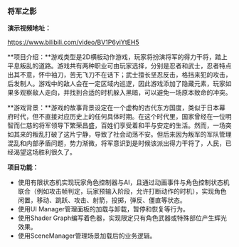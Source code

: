 ### 将军之影

**演示视频地址：**

https://www.bilibili.com/video/BV1P6yiYtEH5

**项目介绍：**游戏类型是2D横板动作游戏，玩家将扮演将军的得力干将，踏上平息叛乱的道路。游戏共有两种职业可由玩家选择，分别是忍者和武士，忍者特点出其不意，怀中袖刀，苦无飞刀不在话下；武士擅长坚忍反击，格挡来犯的攻击，后发制人。游戏中的敌人会在一定区域内巡逻，因此游戏添加了隐藏元素，玩家如果多观察敌人走向，并找到合适的时机躲入黑暗，可以避免一场原本致命的冲突。

**游戏背景：**游戏的故事背景设定在一个虚构的古代东方国度，类似于日本幕府时代，但不直接对应历史上的任何具体时期。在这个时代里，国家曾经在一位明智而仁慈的将军领导下繁荣昌盛，百姓们享受着和平与安定的生活。然而，一场突如其来的叛乱打破了这片宁静，导致了社会动荡不安。但后来因为叛军的军队管理混乱和内部矛盾问题，势力渐微，将军意识到是时候该派出得力干将了，人民，已经渴望这场胜利很久了。

**项目功能：**

- 使用有限状态机实现玩家角色控制器与AI，且通过动画事件与角色控制状态机联合（例如攻击帧判定，玩家预输入阶段，允许打断动作的时机），实现角色闲置，移动、跳跃、攻击、射箭，投掷，弹反、僵直等状态。
- 使用UI Manager管理面板的加载与卸载，暂停和恢复等行为。
- 使用Shader Graph编写着色器，实现限定只有角色武器或特殊部位产生辉光效果。
- 使用SceneManager管理场景加载后的业务逻辑。

